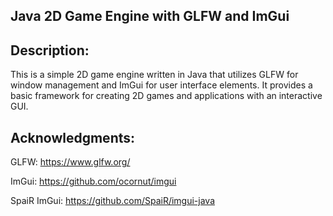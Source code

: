 ## Java 2D Game Engine with GLFW and ImGui

## Description:

This is a simple 2D game engine written in Java that utilizes GLFW for window management and ImGui for user interface elements. It provides a basic framework for creating 2D games and applications with an interactive GUI.


## Acknowledgments:

GLFW: https://www.glfw.org/

ImGui: https://github.com/ocornut/imgui

SpaiR ImGui: https://github.com/SpaiR/imgui-java
